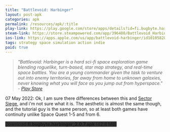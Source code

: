 ```yaml
---
title: "Battlevoid: Harbinger"
layout: post-apk
categories: apk
permalink: /resources/apk/:title
play-link: https://play.google.com/store/apps/details?id=fi.bugbyte.harbinger
steam-link: https://store.steampowered.com/app/396480/Battlevoid_Harbinger/?curator_clanid=33097553
ios-link: https://apps.apple.com/us/app/battlevoid-harbinger/id1010582800
tags: strategy space simulation action indie
paid: true
---
```


> _"Battlevoid: Harbinger is a hard sci-fi space exploration game blending roguelike, turn-based, star map strategy, and real-time space battles. You are a young commander given the task to venture out into enemy territories, far away from home to unknown galaxies, never knowing what you will face as you jump out from hyperspace." - <a href="https://play.google.com/store/apps/details?id=fi.bugbyte.harbinger" target="_blank">Play Store</a>_

<span class="timestamp">07 May 2022:</span> Ok, I am sure there differences between this and [Sector Siege](https://arifhamed.com/resources/apk/Battlevoid-Sector-Siege), and i'm not sure what it is. The aesthetic is almost the same though, and the tutorial guy is the same person, so at least both games have continuity unlike Space Quest 1-5 and from 6.

<div class="text-center">
    <a class="btn btn-dark btn-block w-100" onclick='apk("fi.bugbyte.harbinger_2.0.7.apk")' style="text-decoration: none; background-color: #333;"> Download <b>fi.bugbyte.harbinger_2.0.7.apk</b> (42.8 MB)</a>
</div>
